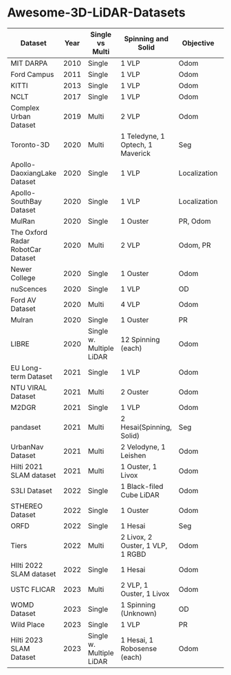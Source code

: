 # Awesome-3D-LiDAR-Datasets

|Dataset|Year                         |Single vs Multi|Spinning and Solid                           |Objective   |Scale|
|-------|-----------------------------|---------------|---------------------------------------------|------------|-----|
|MIT DARPA|2010                         |Single         |1 VLP                                        |Odom        |Large|
|Ford Campus|2011                         |Single         |1 VLP                                        |Odom        |Large|
|KITTI  |2013                         |Single         |1 VLP                                        |Odom        |Large|
|NCLT   |2017                         |Single         |1 VLP                                        |Odom        |Both |
|Complex Urban Dataset|2019                         |Multi          |2 VLP                                        |Odom        |Large|
|Toronto-3D|2020                         |Multi          |1 Teledyne, 1 Optech, 1 Maverick             |Seg         |Large|
|Apollo-DaoxiangLake Dataset|2020                         |Single         |1 VLP                                        |Localization|Large|
|Apollo-SouthBay Dataset|2020                         |Single         |1 VLP                                        |Localization|Large|
|MulRan |2020                         |Single         |1 Ouster                                     |PR, Odom    |Large|
|The Oxford Radar RobotCar Dataset|2020                         |Multi          |2 VLP                                        |Odom, PR    |Large|
|Newer College|2020                         |Single         |1 Ouster                                     |Odom        |Small|
|nuScences|2020                         |Single         |1 VLP                                        |OD          |Large|
|Ford AV Dataset|2020                         |Multi          |4 VLP                                        |Odom        |Large|
|Mulran |2020                         |Single         |1 Ouster                                     |PR          |Large|
|LIBRE  |2020                         |Single w. Multiple LiDAR|12 Spinning (each)                           |Odom        |Large|
|EU Long-term Dataset|2021                         |Single         |1 VLP                                        |Odom        |Large|
|NTU VIRAL Dataset|2021                         |Multi          |2 Ouster                                     |Odom        |Small|
|M2DGR  |2021                         |Single         |1 VLP                                        |Odom        |Large|
|pandaset|2021                         |Multi          |2 Hesai(Spinning, Solid)                     |Seg         |Large|
|UrbanNav Dataset|2021                         |Multi          |2 Velodyne, 1 Leishen                        |Odom        |Large|
|Hilti 2021 SLAM dataset|2021                         |Multi          |1 Ouster, 1 Livox                            |Odom        |Small|
|S3LI Dataset|2022                         |Single         |1 Black-filed Cube LiDAR                     |Odom        |Large|
|STHEREO Dataset|2022                         |Single         |1 Ouster                                     |Odom        |Large|
|ORFD   |2022                         |Single         |1 Hesai                                      |Seg         |Large|
|Tiers  |2022                         |Multi          |2 Livox, 2 Ouster, 1 VLP, 1 RGBD             |Odom        |Small|
|Hllti 2022 SLAM dataset|2022                         |Single         |1 Hesai                                      |Odom        |Small|
|USTC FLICAR|2023                         |Multi          |2 VLP, 1 Ouster, 1 Livox                     |Odom        |Small|
|WOMD Dataset|2023                         |Single         |1 Spinning (Unknown)                         |OD          |Large|
|Wild Place|2023                         |Single         |1 VLP                                        |PR          |Large|
|Hilti 2023 SLAM Dataset|2023                         |Single w. Multiple LiDAR|1 Hesai, 1 Robosense (each)                  |Odom        |Small|
